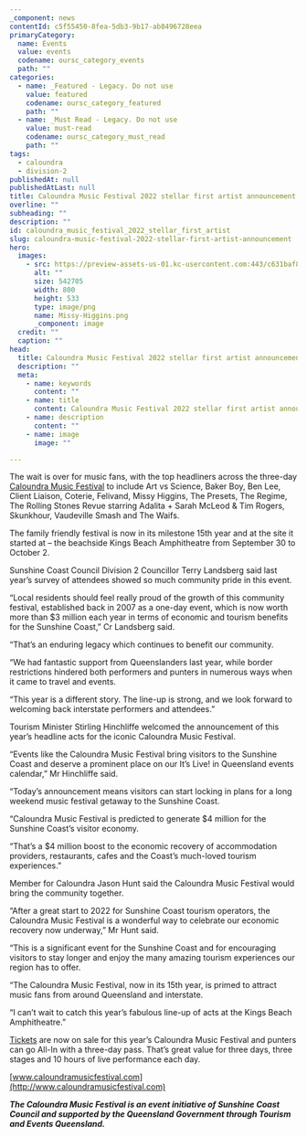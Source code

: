 ```yaml
---
_component: news
contentId: c5f55450-8fea-5db3-9b17-ab8496728eea
primaryCategory:
  name: Events
  value: events
  codename: oursc_category_events
  path: ""
categories:
  - name: _Featured - Legacy. Do not use
    value: featured
    codename: oursc_category_featured
    path: ""
  - name: _Must Read - Legacy. Do not use
    value: must-read
    codename: oursc_category_must_read
    path: ""
tags:
  - caloundra
  - division-2
publishedAt: null
publishedAtLast: null
title: Caloundra Music Festival 2022 stellar first artist announcement
overline: ""
subheading: ""
description: ""
id: caloundra_music_festival_2022_stellar_first_artist
slug: caloundra-music-festival-2022-stellar-first-artist-announcement
hero:
  images:
    - src: https://preview-assets-us-01.kc-usercontent.com:443/c631baf8-1b46-001f-580c-d0001b68b4a8/af4ac45e-71d2-4c5a-bf2d-d0700f4aeb0f/Missy-Higgins.png
      alt: ""
      size: 542705
      width: 800
      height: 533
      type: image/png
      name: Missy-Higgins.png
      _component: image
  credit: ""
  caption: ""
head:
  title: Caloundra Music Festival 2022 stellar first artist announcement
  description: ""
  meta:
    - name: keywords
      content: ""
    - name: title
      content: Caloundra Music Festival 2022 stellar first artist announcement
    - name: description
      content: ""
    - name: image
      image: ""

---
```

The wait is over for music fans, with the top headliners across the three-day [Caloundra Music Festival](https://caloundramusicfestival.com/)
&#x20;to include Art vs Science, Baker Boy, Ben Lee, Client Liaison, Coterie, Felivand, Missy Higgins, The Presets, The Regime, The Rolling Stones Revue starring Adalita + Sarah McLeod & Tim Rogers, Skunkhour, Vaudeville Smash and The Waifs.

The family friendly festival is now in its milestone 15th year and at the site it started at – the beachside Kings Beach Amphitheatre from September 30 to October 2.

Sunshine Coast Council Division 2 Councillor Terry Landsberg said last year’s survey of attendees showed so much community pride in this event.

“Local residents should feel really proud of the growth of this community festival, established back in 2007 as a one-day event, which is now worth more than $3 million each year in terms of economic and tourism benefits for the Sunshine Coast,” Cr Landsberg said.

“That’s an enduring legacy which continues to benefit our community.

“We had fantastic support from Queenslanders last year, while border restrictions hindered both performers and punters in numerous ways when it came to travel and events.

“This year is a different story. The line-up is strong, and we look forward to welcoming back interstate performers and attendees.”

Tourism Minister Stirling Hinchliffe welcomed the announcement of this year’s headline acts for the iconic Caloundra Music Festival.

“Events like the Caloundra Music Festival bring visitors to the Sunshine Coast and deserve a prominent place on our It’s Live! in Queensland events calendar,” Mr Hinchliffe said.

“Today’s announcement means visitors can start locking in plans for a long weekend music festival getaway to the Sunshine Coast.     

“Caloundra Music Festival is predicted to generate $4 million for the Sunshine Coast’s visitor economy.

“That’s a $4 million boost to the economic recovery of accommodation providers, restaurants, cafes and the Coast’s much-loved tourism experiences.”

Member for Caloundra Jason Hunt said the Caloundra Music Festival would bring the community together.

“After a great start to 2022 for Sunshine Coast tourism operators, the Caloundra Music Festival is a wonderful way to celebrate our economic recovery now underway,” Mr Hunt said. 

“This is a significant event for the Sunshine Coast and for encouraging visitors to stay longer and enjoy the many amazing tourism experiences our region has to offer.

“The Caloundra Music Festival, now in its 15th year, is primed to attract music fans from around Queensland and interstate.

“I can’t wait to catch this year’s fabulous line-up of acts at the Kings Beach Amphitheatre.”  

[Tickets](https://caloundramusicfestival.com/tickets/)
&#x20;are now on sale for this year’s Caloundra Music Festival and punters can go All-In with a three-day pass. That’s great value for three days, three stages and 10 hours of live performance each day.

[www.caloundramusicfestival.com](http://www.caloundramusicfestival.com)


***The Caloundra Music Festival is an event initiative of Sunshine Coast Council and supported by the Queensland Government through Tourism and Events Queensland.***
